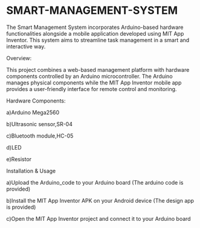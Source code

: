 # SMART-MANAGEMENT-SYSTEM
The Smart Management System incorporates Arduino-based hardware functionalities alongside a mobile application developed using MIT App Inventor. This system aims to streamline task management in a smart and interactive way.

Overview:

This project combines a web-based management platform with hardware components controlled by an Arduino microcontroller. The Arduino manages physical components while the MIT App Inventor mobile app provides a user-friendly interface for remote control and monitoring.

Hardware Components:

a)Arduino Mega2560

b)Ultrasonic sensor,SR-04

c)Bluetooth module,HC-05

d)LED

e)Resistor

Installation & Usage

a)Upload the Arduino_code to your Arduino board (The arduino code is provided)

b)Install the MIT App Inventor APK on your Android device (The design app is provided)

c)Open the MIT App Inventor project and connect it to your Arduino board
